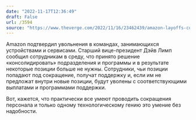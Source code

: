 ```yaml
---
date: "2022-11-17T12:36:49"
draft: False
url: /3594
source: "https://www.theverge.com/2022/11/16/23462439/amazon-layoffs-cuts-hardware-services-teams"
---
```


Amazon подтвердил увольнения в командах, занимающихся устройствами и сервисами. Старший вице-президент Дэйв Лимп сообщил сотрудникам в среду, что принято решение «консолидировать» подразделения и программы и в результате некоторые позиции больше не нужны. Сотрудники, чьи позиции попадают под сокращение, получат поддержку и, если им не предложат внутри новые позиции, будут уволены с соответствующими выплатами и программами поддержки.

Вот, кажется, что практически все умеют проводить сокращения персонала и только одному технологическому гению это умение без надобности.
